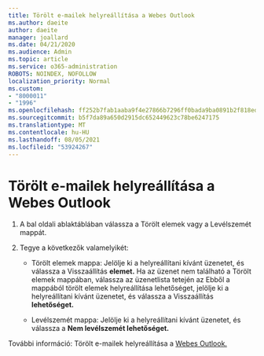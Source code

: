 ```yaml
---
title: Törölt e-mailek helyreállítása a Webes Outlook
ms.author: daeite
author: daeite
manager: joallard
ms.date: 04/21/2020
ms.audience: Admin
ms.topic: article
ms.service: o365-administration
ROBOTS: NOINDEX, NOFOLLOW
localization_priority: Normal
ms.custom:
- "8000011"
- "1996"
ms.openlocfilehash: ff252b7fab1aaba9f4e27866b7296ff0bada9ba0891b2f818eda4b7e7a3a3c31
ms.sourcegitcommit: b5f7da89a650d2915dc652449623c78be6247175
ms.translationtype: MT
ms.contentlocale: hu-HU
ms.lasthandoff: 08/05/2021
ms.locfileid: "53924267"
---
```

# <a name="recover-deleted-email-in-outlook-on-the-web"></a>Törölt e-mailek helyreállítása a Webes Outlook

1. A bal oldali ablaktáblában válassza a Törölt elemek vagy a Levélszemét mappát.

2. Tegye a következők valamelyikét:

    - Törölt elemek mappa: Jelölje ki a helyreállítani kívánt üzenetet, és válassza a Visszaállítás **elemet.** Ha az üzenet nem található a Törölt  elemek mappában, válassza az üzenetlista tetején az Ebből a mappából törölt elemek helyreállítása lehetőséget, jelölje ki a helyreállítani kívánt üzenetet, és válassza a Visszaállítás **lehetőséget.**

    - Levélszemét mappa: Jelölje ki a helyreállítani kívánt üzenetet, és válassza a **Nem levélszemét lehetőséget.**

További információ: Törölt e-mailek helyreállítása a [Webes Outlook.](https://support.office.com/article/a8ca78ac-4721-4066-95dd-571842e9fb11)

